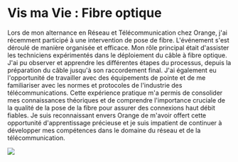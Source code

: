 # Vis ma Vie : Fibre optique
Lors de mon alternance en Réseau et Télécommunication chez Orange, j'ai récemment participé à une intervention de pose de fibre. L'événement s'est déroulé de manière organisée et efficace. Mon rôle principal était d'assister les techniciens expérimentés dans le déploiement du câble à fibre optique. J'ai pu observer et apprendre les différentes étapes du processus, depuis la préparation du câble jusqu'à son raccordement final. J'ai également eu l'opportunité de travailler avec des équipements de pointe et de me familiariser avec les normes et protocoles de l'industrie des télécommunications. Cette expérience pratique m'a permis de consolider mes connaissances théoriques et de comprendre l'importance cruciale de la qualité de la pose de la fibre pour assurer des connexions haut débit fiables. Je suis reconnaissant envers Orange de m'avoir offert cette opportunité d'apprentissage précieuse et je suis impatient de continuer à développer mes compétences dans le domaine du réseau et de la télécommunication.

<img src="https://github.com/U45842209/Vis-ma-Vie_Fibre-optique/assets/70633064/26f427bb-12d8-4580-a3bd-8a618acecd19" style="width=100px;">
